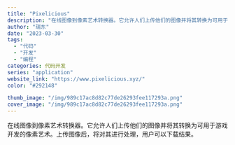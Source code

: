 ```yaml
---
title: "Pixelicious"
description: "在线图像到像素艺术转换器。它允许人们上传他们的图像并将其转换为可用于游戏开发的像素艺术。上传图像后，将对其进行处理，用户"
author: "瑞东"
date: "2023-03-30"
tags:
  - "代码"
  - "开发"
  - "编程"
categories: 代码开发
series: "application"
website_link: "https://www.pixelicious.xyz/"
color: "#292148"

thumb_image: "/img/989c17ac8d82c77de26293fee117293a.png"
cover_image: "/img/989c17ac8d82c77de26293fee117293a.png"
---
```


在线图像到像素艺术转换器。它允许人们上传他们的图像并将其转换为可用于游戏开发的像素艺术。上传图像后，将对其进行处理，用户可以下载结果。